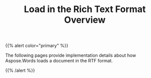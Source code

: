 ﻿---
title: Load in the Rich Text Format Overview
second_title: Aspose.Words for .NET
articleTitle: Load in the Rich Text Format Overview
linktitle: Load in the Rich Text Format Overview
description: "Import RTF document using various load options in C#."
type: docs
weight: 70
url: /net/load-in-the-rich-text-format-overview/
---

{{% alert color="primary" %}}

The following pages provide implementation details about how Aspose.Words loads a document in the RTF format.

{{% /alert %}}
